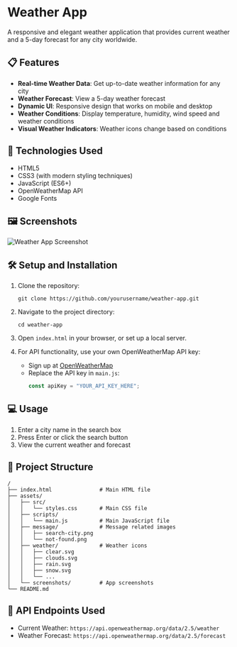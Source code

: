 # Weather App

A responsive and elegant weather application that provides current weather and a 5-day forecast for any city worldwide.

## 📋 Features

- **Real-time Weather Data**: Get up-to-date weather information for any city
- **Weather Forecast**: View a 5-day weather forecast
- **Dynamic UI**: Responsive design that works on mobile and desktop
- **Weather Conditions**: Display temperature, humidity, wind speed and weather conditions
- **Visual Weather Indicators**: Weather icons change based on conditions

## 🚀 Technologies Used

- HTML5
- CSS3 (with modern styling techniques)
- JavaScript (ES6+)
- OpenWeatherMap API
- Google Fonts

## 🖼️ Screenshots

![Weather App Screenshot](assets/screenshots/app-screenshot.png)

## 🛠️ Setup and Installation

1. Clone the repository:
   ```
   git clone https://github.com/yourusername/weather-app.git
   ```

2. Navigate to the project directory:
   ```
   cd weather-app
   ```

3. Open `index.html` in your browser, or set up a local server.

4. For API functionality, use your own OpenWeatherMap API key:
   - Sign up at [OpenWeatherMap](https://openweathermap.org/api)
   - Replace the API key in `main.js`:
     ```javascript
     const apiKey = "YOUR_API_KEY_HERE";
     ```

## 💻 Usage

1. Enter a city name in the search box
2. Press Enter or click the search button
3. View the current weather and forecast

## 📁 Project Structure

```
/
├── index.html               # Main HTML file
├── assets/
│   ├── src/
│   │   └── styles.css       # Main CSS file
│   ├── scripts/
│   │   └── main.js          # Main JavaScript file
│   ├── message/             # Message related images
│   │   ├── search-city.png
│   │   └── not-found.png
│   ├── weather/             # Weather icons
│   │   ├── clear.svg
│   │   ├── clouds.svg
│   │   ├── rain.svg
│   │   ├── snow.svg
│   │   └── ...
│   └── screenshots/         # App screenshots
└── README.md
```

## 🔄 API Endpoints Used

- Current Weather: `https://api.openweathermap.org/data/2.5/weather`
- Weather Forecast: `https://api.openweathermap.org/data/2.5/forecast`

